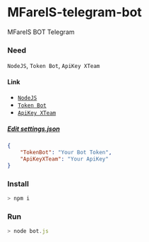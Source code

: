 # MFarelS-telegram-bot
MFarelS BOT Telegram

### Need
`NodeJS`, `Token Bot`, `ApiKey XTeam`

#### Link
* [`NodeJS`](https://nodejs.org/en/download/)
* [`Token Bot`](https://t.me/BotFather) 
* [`ApiKey XTeam`](https://api.xteam.xyz) 

##### [Edit settings.json](https://github.com/MFarelS/MFarelS-telegram-bot/blob/master/settings.json) 
```json
{
	"TokenBot": "Your Bot Token",
	"ApiKeyXTeam": "Your ApiKey"
}
```

### Install
```js
> npm i
```

### Run
```js
> node bot.js
```

